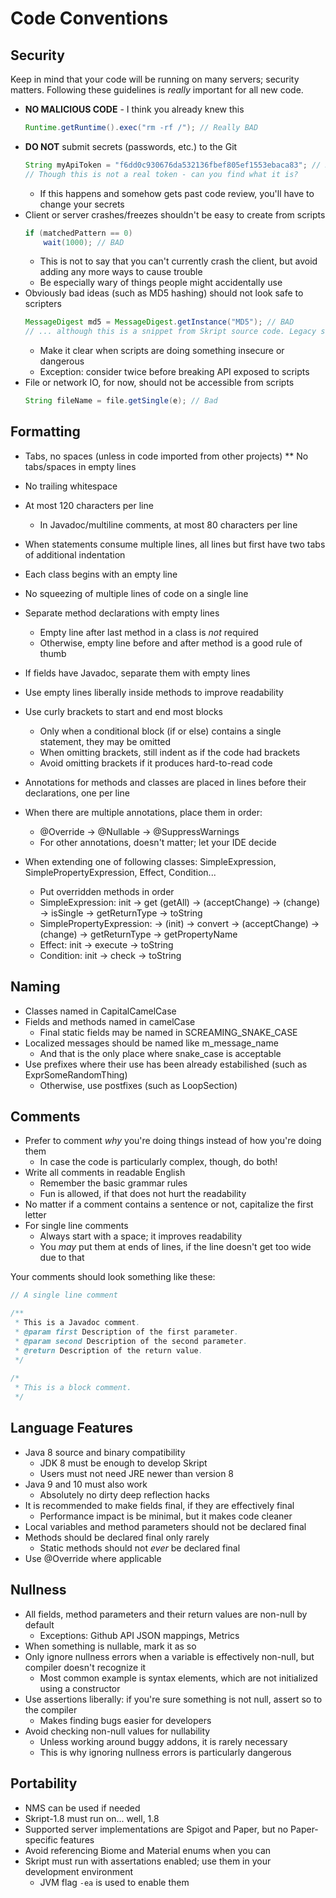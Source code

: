 # Code Conventions

## Security
Keep in mind that your code will be running on many servers; security
matters. Following these guidelines is *really* important for all new code.

* **NO MALICIOUS CODE** - I think you already knew this
  ```java
  Runtime.getRuntime().exec("rm -rf /"); // Really BAD
  ```
* **DO NOT** submit secrets (passwords, etc.) to the Git
  ```java
  String myApiToken = "f6dd0c930676da532136fbef805ef1553ebaca83"; // Really BAD
  // Though this is not a real token - can you find what it is?
  ```
	- If this happens and somehow gets past code review, you'll have to change your secrets
* Client or server crashes/freezes shouldn't be easy to create from scripts
  ```java
  if (matchedPattern == 0)
      wait(1000); // BAD
  ```
	- This is not to say that you can't currently crash the client, but avoid
	  adding any more ways to cause trouble
	- Be especially wary of things people might accidentally use
* Obviously bad ideas (such as MD5 hashing) should not look safe to scripters
  ```java
  MessageDigest md5 = MessageDigest.getInstance("MD5"); // BAD
  // ... although this is a snippet from Skript source code. Legacy stuff!
  ```
	- Make it clear when scripts are doing something insecure or dangerous
	- Exception: consider twice before breaking API exposed to scripts
* File or network IO, for now, should not be accessible from scripts
  ```java
  String fileName = file.getSingle(e); // Bad
  ```

## Formatting
* Tabs, no spaces (unless in code imported from other projects)
  ** No tabs/spaces in empty lines
* No trailing whitespace
* At most 120 characters per line
	- In Javadoc/multiline comments, at most 80 characters per line
* When statements consume multiple lines, all lines but first have two tabs of additional indentation
* Each class begins with an empty line
* No squeezing of multiple lines of code on a single line
* Separate method declarations with empty lines
	- Empty line after last method in a class is *not* required
	- Otherwise, empty line before and after method is a good rule of thumb
* If fields have Javadoc, separate them with empty lines
* Use empty lines liberally inside methods to improve readability
* Use curly brackets to start and end most blocks
	- Only when a conditional block (if or else) contains a single statement, they may be omitted
	- When omitting brackets, still indent as if the code had brackets
	- Avoid omitting brackets if it produces hard-to-read code
* Annotations for methods and classes are placed in lines before their declarations, one per line
* When there are multiple annotations, place them in order:
	- @Override -> @Nullable -> @SuppressWarnings
	- For other annotations, doesn't matter; let your IDE decide

* When extending one of following classes: SimpleExpression, SimplePropertyExpression, Effect, Condition...
	- Put overridden methods in order
	- SimpleExpression: init -> get (getAll) -> (acceptChange) -> (change) -> isSingle -> getReturnType -> toString
	- SimplePropertyExpression: -> (init) -> convert -> (acceptChange) -> (change) -> getReturnType -> getPropertyName
	- Effect: init ->  execute  -> toString
	- Condition: init -> check -> toString

## Naming
* Classes named in CapitalCamelCase
* Fields and methods named in camelCase
	- Final static fields may be named in SCREAMING_SNAKE_CASE
* Localized messages should be named like m_message_name
	- And that is the only place where snake_case is acceptable
* Use prefixes where their use has been already estabilished (such as ExprSomeRandomThing)
	- Otherwise, use postfixes (such as LoopSection)

## Comments
* Prefer to comment *why* you're doing things instead of how you're doing them
	- In case the code is particularly complex, though, do both!
* Write all comments in readable English
	- Remember the basic grammar rules
	- Fun is allowed, if that does not hurt the readability
* No matter if a comment contains a sentence or not, capitalize the first letter
* For single line comments
	- Always start with a space; it improves readability
	- You *may* put them at ends of lines, if the line doesn't get too wide due to that

Your comments should look something like these:
```java
// A single line comment

/**
 * This is a Javadoc comment.
 * @param first Description of the first parameter.
 * @param second Description of the second parameter.
 * @return Description of the return value.
 */
 
/*
 * This is a block comment.
 */
```

## Language Features
* Java 8 source and binary compatibility
	- JDK 8 must be enough to develop Skript
	- Users must not need JRE newer than version 8
* Java 9 and 10 must also work
	- Absolutely no dirty deep reflection hacks
* It is recommended to make fields final, if they are effectively final
	- Performance impact is be minimal, but it makes code cleaner
* Local variables and method parameters should not be declared final
* Methods should be declared final only rarely
	- Static methods should not *ever* be declared final
* Use @Override where applicable

## Nullness
* All fields, method parameters and their return values are non-null by default
	- Exceptions: Github API JSON mappings, Metrics
* When something is nullable, mark it as so
* Only ignore nullness errors when a variable is effectively non-null, but compiler doesn't recognize it
	- Most common example is syntax elements, which are not initialized using a constructor
* Use assertions liberally: if you're sure something is not null, assert so to the compiler
	- Makes finding bugs easier for developers
* Avoid checking non-null values for nullability
	- Unless working around buggy addons, it is rarely necessary
	- This is why ignoring nullness errors is particularly dangerous

## Portability
* NMS can be used if needed
* Skript-1.8 must run on... well, 1.8
* Supported server implementations are Spigot and Paper, but no Paper-specific features
* Avoid referencing Biome and Material enums when you can
* Skript must run with assertations enabled; use them in your development environment
	- JVM flag <code>-ea</code> is used to enable them